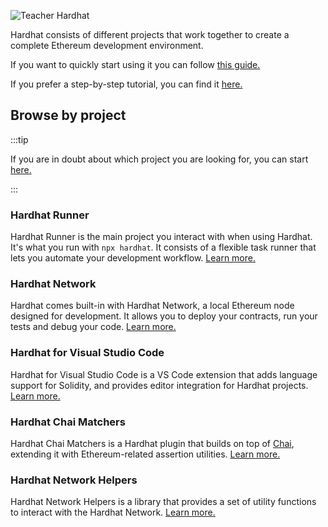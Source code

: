 ![Teacher Hardhat](/hardhat-tutorial.svg)

Hardhat consists of different projects that work together to create a complete Ethereum development environment.

If you want to quickly start using it you can follow [this guide.](/hardhat-runner/docs/getting-started/index.md#overview)

If you prefer a step-by-step tutorial, you can find it [here.](/tutorial)

## Browse by project

:::tip

If you are in doubt about which project you are looking for, you can start [here.](/hardhat-runner)

:::

### Hardhat Runner

Hardhat Runner is the main project you interact with when using Hardhat. It's what you run with `npx hardhat`. It consists of a flexible task runner that lets you automate your development workflow. [Learn more.](/hardhat-runner)

### Hardhat Network

Hardhat comes built-in with Hardhat Network, a local Ethereum node designed for development. It allows you to deploy your contracts, run your tests and debug your code. [Learn more.](/hardhat-network)

### Hardhat for Visual Studio Code

Hardhat for Visual Studio Code is a VS Code extension that adds language support for Solidity, and provides editor integration for Hardhat projects. [Learn more.](/hardhat-vscode)

### Hardhat Chai Matchers

Hardhat Chai Matchers is a Hardhat plugin that builds on top of [Chai](https://www.chaijs.com/), extending it with Ethereum-related assertion utilities. [Learn more.](/hardhat-chai-matchers)

### Hardhat Network Helpers

Hardhat Network Helpers is a library that provides a set of utility functions to interact with the Hardhat Network. [Learn more.](/hardhat-network-helpers)
